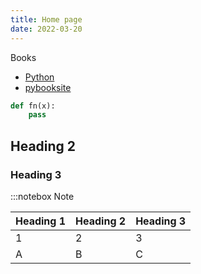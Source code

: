 ```yaml
---
title: Home page
date: 2022-03-20
---
```


Books

* [Python](/python/)
* [pybooksite](/pybooksite/)

```python
def fn(x):
    pass
```

## Heading 2

### Heading 3

:::notebox
    Note

| Heading 1 | Heading 2 | Heading 3 |
|--|--|--|
| 1 | 2 | 3 |
| A | B | C |


